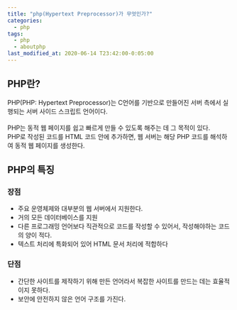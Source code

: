 ```yaml
---
title: "php(Hypertext Preprocessor)가 무엇인가?"
categories:
  - php
tags:
  - php
  - aboutphp
last_modified_at: 2020-06-14 T23:42:00-0:05:00
---
```


## PHP란?

PHP(PHP: Hypertext Preprocessor)는 C언어를 기반으로 만들어진 서버 측에서 실행되는 서버 사이드 스크립트 언어이다.<br/>
​<br/>
PHP는 동적 웹 페이지를 쉽고 빠르게 만들 수 있도록 해주는 데 그 목적이 있다.<br/>
PHP로 작성된 코드를 HTML 코드 안에 추가하면, 웹 서버는 해당 PHP 코드를 해석하여 동적 웹 페이지를 생성한다.<br/>

## PHP의 특징

### 장점

- 주요 운영체제와 대부분의 웹 서버에서 지원한다.
- 거의 모든 데이터베이스를 지원
- 다른 프로그래밍 언어보다 직관적으로 코드를 작성할 수 있어서, 작성해야하는 코드의 양이 적다.
- 텍스트 처리에 특화되어 있어 HTML 문서 처리에 적합하다
  <br/>

### 단점

- 간단한 사이트를 제작하기 위해 만든 언어라서 복잡한 사이트를 만드는 데는 효율적이지 못하다.
- 보안에 안전하지 않은 언어 구조를 가진다.
